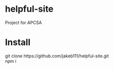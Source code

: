 # helpful-site
Project for APCSA

<h1>Install</h1>
git clone https://github.com/jakeb111/helpful-site.git
<br/>npm i
